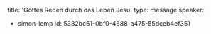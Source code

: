 title: 'Gottes Reden durch das Leben Jesu'
type: message
speaker:
  - simon-lemp
id: 5382bc61-0bf0-4688-a475-55dceb4ef351
